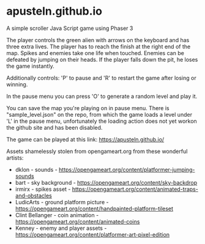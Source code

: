 # apusteln.github.io
A simple scroller Java Script game using Phaser 3

The player controls the green alien with arrows on the keyboard and has three extra lives. The player has to reach the finish at the right end of the map. Spikes and enemies take one life when touched. Enemies can be defeated by jumping on their heads. If the player falls down the pit, he loses the game instantly.

Additionally controls: 'P' to pause and 'R' to restart the game after losing or winning.

In the pause menu you can press 'O' to generate a random level and play it.

You can save the map you're playing on in pause menu. There is "sample_level.json" on the repo, from which the game loads a level under 'L' in the pause menu, unfortunately the loading action does not yet workon the github site and has been disabled.

The game can be played at this link: https://apusteln.github.io/


Assets shamelessly stolen from opengameart.org from these  wonderful artists:
- dklon - sounds - https://opengameart.org/content/platformer-jumping-sounds
- bart - sky background - https://opengameart.org/content/sky-backdrop
- irmirx - spikes asset - https://opengameart.org/content/animated-traps-and-obstacles
- LudicArts - ground platform picture - https://opengameart.org/content/handpainted-platform-tileset
- Clint Bellanger - coin animation - https://opengameart.org/content/animated-coins
- Kenney - enemy and player assets - https://opengameart.org/content/platformer-art-pixel-edition